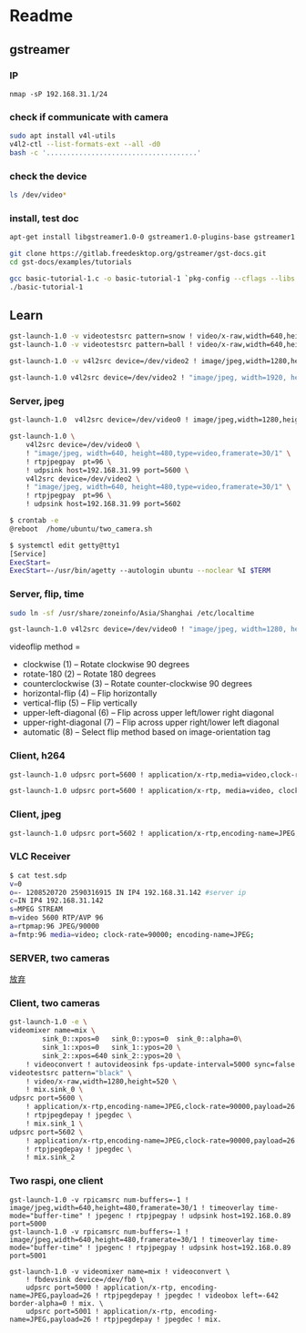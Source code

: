 # Readme

## gstreamer

### IP
```
nmap -sP 192.168.31.1/24
```

### check if communicate with camera
```bash
sudo apt install v4l-utils
v4l2-ctl --list-formats-ext --all -d0
bash -c '.....................................'
```

### check the device 
```bash
ls /dev/video*
```

### install, test doc
```bash
apt-get install libgstreamer1.0-0 gstreamer1.0-plugins-base gstreamer1.0-plugins-good gstreamer1.0-plugins-bad gstreamer1.0-plugins-ugly gstreamer1.0-libav gstreamer1.0-doc gstreamer1.0-tools gstreamer1.0-x gstreamer1.0-alsa gstreamer1.0-gl gstreamer1.0-gtk3 gstreamer1.0-qt5 gstreamer1.0-pulseaudio

git clone https://gitlab.freedesktop.org/gstreamer/gst-docs.git
cd gst-docs/examples/tutorials

gcc basic-tutorial-1.c -o basic-tutorial-1 `pkg-config --cflags --libs gstreamer-1.0`
./basic-tutorial-1
```

## Learn
```bash
gst-launch-1.0 -v videotestsrc pattern=snow ! video/x-raw,width=640,height=480 ! autovideosink
gst-launch-1.0 -v videotestsrc pattern=ball ! video/x-raw,width=640,height=480 ! autovideosink

gst-launch-1.0 -v v4l2src device=/dev/video2 ! image/jpeg,width=1280,height=720,type=video,framerate=30/1 ! jpegdec ! autovideosink

gst-launch-1.0 v4l2src device=/dev/video2 ! "image/jpeg, width=1920, height=1080" ! jpegdec ! autovideosink
```

### Server, jpeg  
```bash
gst-launch-1.0  v4l2src device=/dev/video0 ! image/jpeg,width=1280,height=720,type=video,framerate=30/1 ! jpegdec ! videoscale ! videoconvert ! x264enc ! rtph264pay ! udpsink host=192.168.31.99 port=5600

gst-launch-1.0 \
    v4l2src device=/dev/video0 \
    ! "image/jpeg, width=640, height=480,type=video,framerate=30/1" \
    ! rtpjpegpay  pt=96 \
    ! udpsink host=192.168.31.99 port=5600 \
    v4l2src device=/dev/video2 \
    ! "image/jpeg, width=640, height=480,type=video,framerate=30/1" \
    ! rtpjpegpay  pt=96 \
    ! udpsink host=192.168.31.99 port=5602

$ crontab -e
@reboot  /home/ubuntu/two_camera.sh

$ systemctl edit getty@tty1
[Service]
ExecStart=
ExecStart=-/usr/bin/agetty --autologin ubuntu --noclear %I $TERM
```

### Server, flip, time
```bash
sudo ln -sf /usr/share/zoneinfo/Asia/Shanghai /etc/localtime

gst-launch-1.0 v4l2src device=/dev/video0 ! "image/jpeg, width=1280, height=720,type=video,framerate=30/1"  ! jpegdec ! videoflip method=none ! timeoverlay halignment=right valignment=bottom ! clockoverlay halignment=left valignment=bottom time-format="%Y/%m/%d %H:%M:%S" ! jpegenc  ! rtpjpegpay  pt=96 ! queue ! udpsink host=192.168.31.99 port=5600
```

videoflip method = 
- clockwise (1) – Rotate clockwise 90 degrees
- rotate-180 (2) – Rotate 180 degrees
- counterclockwise (3) – Rotate counter-clockwise 90 degrees
- horizontal-flip (4) – Flip horizontally
- vertical-flip (5) – Flip vertically
- upper-left-diagonal (6) – Flip across upper left/lower right diagonal
- upper-right-diagonal (7) – Flip across upper right/lower left diagonal
- automatic (8) – Select flip method based on image-orientation tag

### Client, h264
```bash
gst-launch-1.0 udpsrc port=5600 ! application/x-rtp,media=video,clock-rate=90000,encoding-name=H264 ! rtph264depay ! h264parse ! avdec_h264 ! videoconvert ! autovideosink

gst-launch-1.0 udpsrc port=5600 ! application/x-rtp, media=video, clock-rate=90000, encoding-name=H264 ! rtph264depay ! avdec_h264 ! autovideosink fps-update-interval=1000 sync=false
```

### Client, jpeg
```bash
gst-launch-1.0 udpsrc port=5602 ! application/x-rtp,encoding-name=JPEG,clock-rate=90000,payload=26 ! rtpjpegdepay ! jpegdec ! autovideosink fps-update-interval=1000 sync=false
```

### VLC Receiver
```bash
$ cat test.sdp
v=0
o=- 1208520720 2590316915 IN IP4 192.168.31.142 #server ip
c=IN IP4 192.168.31.142
s=MPEG STREAM
m=video 5600 RTP/AVP 96
a=rtpmap:96 JPEG/90000
a=fmtp:96 media=video; clock-rate=90000; encoding-name=JPEG; 
```

### SERVER, two cameras
[放弃](https://superuser.com/questions/1401962/gstreaming-two-web-cams-over-tcp)

### Client, two cameras
```bash
gst-launch-1.0 -e \
videomixer name=mix \
        sink_0::xpos=0   sink_0::ypos=0  sink_0::alpha=0\
        sink_1::xpos=0   sink_1::ypos=20 \
        sink_2::xpos=640 sink_2::ypos=20 \
    ! videoconvert ! autovideosink fps-update-interval=5000 sync=false \
videotestsrc pattern="black" \
    ! video/x-raw,width=1280,height=520 \
    ! mix.sink_0 \
udpsrc port=5600 \
    ! application/x-rtp,encoding-name=JPEG,clock-rate=90000,payload=26 \
    ! rtpjpegdepay ! jpegdec \
    ! mix.sink_1 \
udpsrc port=5602 \
    ! application/x-rtp,encoding-name=JPEG,clock-rate=90000,payload=26 \
    ! rtpjpegdepay ! jpegdec \
    ! mix.sink_2

```



### Two raspi, one client 
```
gst-launch-1.0 -v rpicamsrc num-buffers=-1 ! image/jpeg,width=640,height=480,framerate=30/1 ! timeoverlay time-mode="buffer-time" ! jpegenc ! rtpjpegpay ! udpsink host=192.168.0.89 port=5000
gst-launch-1.0 -v rpicamsrc num-buffers=-1 ! image/jpeg,width=640,height=480,framerate=30/1 ! timeoverlay time-mode="buffer-time" ! jpegenc ! rtpjpegpay ! udpsink host=192.168.0.89 port=5001

gst-launch-1.0 -v videomixer name=mix ! videoconvert \
    ! fbdevsink device=/dev/fb0 \
    udpsrc port=5000 ! application/x-rtp, encoding-name=JPEG,payload=26 ! rtpjpegdepay ! jpegdec ! videobox left=-642 border-alpha=0 ! mix. \
    udpsrc port=5001 ! application/x-rtp, encoding-name=JPEG,payload=26 ! rtpjpegdepay ! jpegdec ! mix.
```
